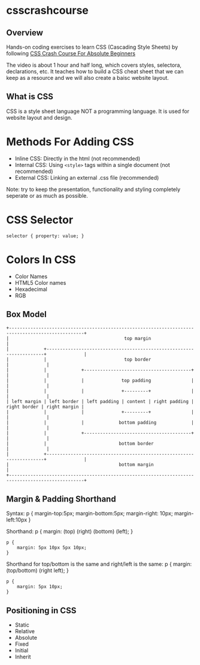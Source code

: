 # csscrashcourse
## Overview
Hands-on coding exercises to learn CSS (Cascading Style Sheets) by following [CSS Crash Course For Absolute Beginners](https://www.youtube.com/watch?v=yfoY53QXEnI&t=1s)

The video is about 1 hour and half long, which covers styles, selectora, declarations, etc. It teaches how to build a CSS cheat sheet that we can keep as a resource and we will also create a baisc website layout.


## What is CSS
CSS is a style sheet language NOT a programming language. It is used for website layout and design.


# Methods For Adding CSS
* Inline CSS: Directly in the html (not recommended)
* Internal CSS: Using `<style>` tags within a single document (not recommended)
* External CSS: Linking an external .css file (recommended)

Note: try to keep the presentation, functionality and styling completely seperate or as much as possible.


# CSS Selector
`selector { property: value; }`


# Colors In CSS
* Color Names
* HTML5 Color names
* Hexadecimal
* RGB


## Box Model

    +--------------------------------------------------------------------------------------------------+
    |                                           top margin                                             |
    |             +---------------------------------------------------------------------+              |
    |             |                             top border                              |              |
    |             |             +----------------------------------------+              |              |
    |             |             |              top padding               |              |              |
    |             |             |              +---------+               |              |              |
    | left margin | left border | left padding | content | right padding | right border | right margin |
    |             |             |              +---------+               |              |              |
    |             |             |             bottom padding             |              |              |
    |             |             +----------------------------------------+              |              |
    |             |                           bottom border                             |              |
    |             +---------------------------------------------------------------------+              |
    |                                         bottom margin                                            |
    +--------------------------------------------------------------------------------------------------+


## Margin & Padding Shorthand
Syntax:
    p {
        margin-top:5px;
        margin-bottom:5px;
        margin-right: 10px;
        margin-left:10px
    }

Shorthand:
    p {
        margin: (top) (right) (bottom) (left);
    }

    p {
        margin: 5px 10px 5px 10px;
    }

Shorthand for top/bottom is the same and right/left is the same:
    p {
        margin: (top/bottom) (right left);
    }

    p {
        margin: 5px 10px;
    }

    

## Positioning in CSS
* Static
* Relative
* Absolute
* Fixed
* Initial
* Inherit


